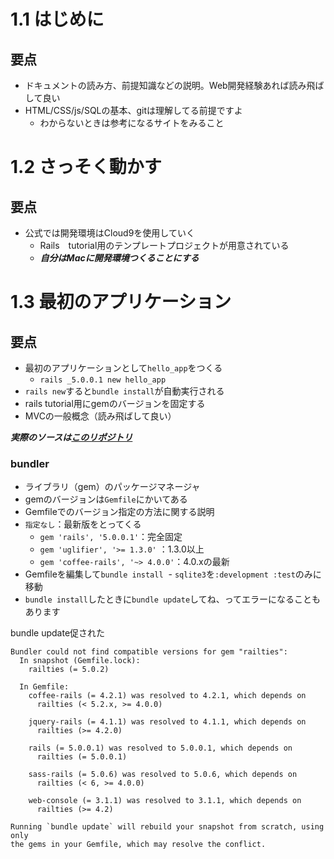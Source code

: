 # 1.1 はじめに

## 要点

- ドキュメントの読み方、前提知識などの説明。Web開発経験あれば読み飛ばして良い
- HTML/CSS/js/SQLの基本、gitは理解してる前提ですよ
  - わからないときは参考になるサイトをみること

# 1.2 さっそく動かす

## 要点

- 公式では開発環境はCloud9を使用していく
  - Rails　tutorial用のテンプレートプロジェクトが用意されている
  - ___自分はMacに開発環境つくることにする___


# 1.3 最初のアプリケーション

## 要点

- 最初のアプリケーションとして`hello_app`をつくる
  - `rails _5.0.0.1 new hello_app`
- `rails new`すると`bundle install`が自動実行される
- rails tutorial用にgemのバージョンを固定する
- MVCの一般概念（読み飛ばして良い）


___実際のソースは[このリポジトリ](https://github.com/shoota/rails5-tutorial-hello_app)___

### bundler

- ライブラリ（gem）のパッケージマネージャ
- gemのバージョンは`Gemfile`にかいてある
- Gemfileでのバージョン指定の方法に関する説明
- `指定なし`：最新版をとってくる
  - `gem 'rails', '5.0.0.1'`：完全固定
  - `gem 'uglifier', '>= 1.3.0'` ：1.3.0以上
  - `gem 'coffee-rails', '~> 4.0.0'`：4.0.xの最新
- Gemfileを編集して`bundle install`
  - `sqlite3`を`:development :test`のみに移動
- `bundle install`したときに`bundle update`してね、ってエラーになることもあります

bundle update促された


```
Bundler could not find compatible versions for gem "railties":
  In snapshot (Gemfile.lock):
    railties (= 5.0.2)

  In Gemfile:
    coffee-rails (= 4.2.1) was resolved to 4.2.1, which depends on
      railties (< 5.2.x, >= 4.0.0)

    jquery-rails (= 4.1.1) was resolved to 4.1.1, which depends on
      railties (>= 4.2.0)

    rails (= 5.0.0.1) was resolved to 5.0.0.1, which depends on
      railties (= 5.0.0.1)

    sass-rails (= 5.0.6) was resolved to 5.0.6, which depends on
      railties (< 6, >= 4.0.0)

    web-console (= 3.1.1) was resolved to 3.1.1, which depends on
      railties (>= 4.2)

Running `bundle update` will rebuild your snapshot from scratch, using only
the gems in your Gemfile, which may resolve the conflict.

```
